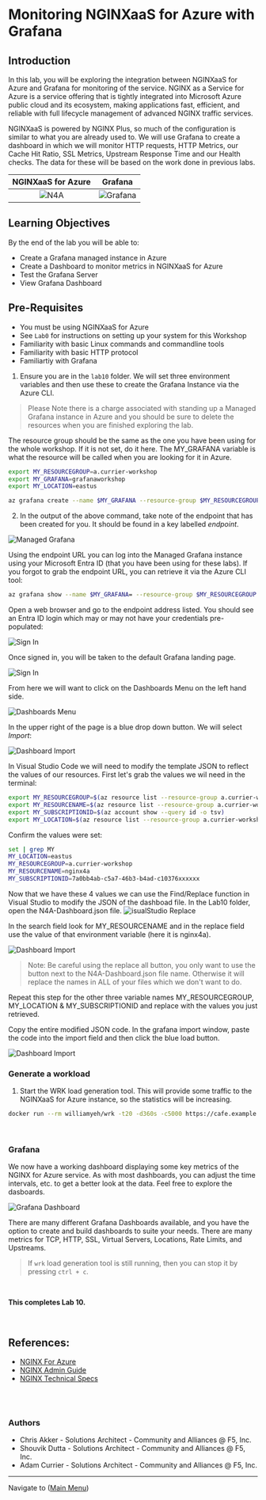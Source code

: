 # Monitoring NGINXaaS for Azure with Grafana

## Introduction

In this lab, you will be exploring the integration between NGINXaaS for Azure and Grafana for monitoring of the service. NGINX as a Service for Azure is a service offering that is tightly integrated into Microsoft Azure public cloud and its ecosystem, making applications fast, efficient, and reliable with full lifecycle management of advanced NGINX traffic services.

NGINXaaS is powered by NGINX Plus, so much of the configuration is similar to what you are already used to. We will use Grafana to create a dashboard in which we will monitor HTTP requests, HTTP Metrics, our Cache Hit Ratio, SSL Metrics, Upstream Response Time and our Health checks. The data for these will be based on the work done in previous labs.



NGINXaaS for Azure | Grafana
:-------------------------:|:-------------------------:
![N4A](media/NGINXaaS-icon.png) | ![Grafana](media/grafana-icon.png)
  
## Learning Objectives

By the end of the lab you will be able to:

- Create a Grafana managed instance in Azure
- Create a Dashboard to monitor metrics in NGINXaaS for Azure
- Test the Grafana Server
- View Grafana Dashboard

## Pre-Requisites

- You must be using NGINXaaS for Azure
- See `Lab0` for instructions on setting up your system for this Workshop
- Familiarity with basic Linux commands and commandline tools
- Familiarity with basic HTTP protocol
- Familiartiy with Grafana


1. Ensure you are in the `lab10` folder.  We will set three environment variables and then use these to create the Grafana Instance via the Azure CLI. 

> Please Note there is a charge associated with standing up a Managed Grafana instance in Azure and you should be sure to delete the resources when you are finished exploring the lab.

The resource group should be the same as the one you have been using for the whole workshop. If it is not set, do it here. The MY_GRAFANA variable is what the resource will be called when you are looking for it in Azure.

```bash
export MY_RESOURCEGROUP=a.currier-workshop
export MY_GRAFANA=grafanaworkshop
export MY_LOCATION=eastus

az grafana create --name $MY_GRAFANA --resource-group $MY_RESOURCEGROUP --location $MY_LOCATION
```

2. In the output of the above command, take note of the endpoint that has been created for you.  It should be found in a key labelled *endpoint*.

![Managed Grafana](media/managed_grafana.png) 

Using the endpoint URL you can log into the Managed Grafana instance using your Microsoft Entra ID (that you have been using for these labs). If you forgot to grab the endpoint URL, you can retrieve it via the Azure CLI tool:
```bash
az grafana show --name $MY_GRAFANA= --resource-group $MY_RESOURCEGROUP --query "properties.endpoint" --output tsv   
```

Open a web browser and go to the endpoint address listed. You should see an Entra ID login which may or may not have your credentials pre-populated:


![Sign In](media/EntraID-sign_in.png) 

Once signed in, you will be taken to the default Grafana landing page.

![Sign In](media/grafana-landing-page.png) 

From here we will want to click on the Dashboards Menu on the left hand side.

![Dashboards Menu](media/grafana-dashboards.png) 

In the upper right of the page is a blue drop down button. We will select *Import*:

![Dashboard Import](media/grafana-dashboards-new.png)

In Visual Studio Code we will need to modify the template JSON to reflect the values of our resources. First let's grab the values we wil need in the terminal:

```bash
export MY_RESOURCEGROUP=$(az resource list --resource-group a.currier-workshop --resource-type Nginx.NginxPlus/nginxDeployments --query "[].resourceGroup" -o tsv)
export MY_RESOURCENAME=$(az resource list --resource-group a.currier-workshop --resource-type Nginx.NginxPlus/nginxDeployments --query "[].name" -o tsv)
export MY_SUBSCRIPTIONID=$(az account show --query id -o tsv)
export MY_LOCATION=$(az resource list --resource-group a.currier-workshop --resource-type Nginx.NginxPlus/nginxDeployments --query "[].location" -o tsv)
```

Confirm the values were set:
```bash
set | grep MY
MY_LOCATION=eastus
MY_RESOURCEGROUP=a.currier-workshop
MY_RESOURCENAME=nginx4a
MY_SUBSCRIPTIONID=7a0bb4ab-c5a7-46b3-b4ad-c10376xxxxxx
```

Now that we have these 4 values we can use the Find/Replace function in Visual Studio to modify the JSON of the dashboad file. In the Lab10 folder, open the N4A-Dashboard.json file.
![isualStudio Replace](media/visualstudio-replace.png)

In the search field look for MY_RESOURCENAME and in the replace field use the value of that environment variable (here it is nginx4a).

![Dashboard Import](media/visualstudio-replace2.png)

> Note: Be careful using the replace all button, you only want to use the button next to the N4A-Dashboard.json file name. Otherwise it will replace the names in ALL of your files which we don't want to do.

Repeat this step for the other three variable names MY_RESOURCEGROUP, MY_LOCATION & MY_SUBSCRIPTIONID and replace with the values you just retrieved.


Copy the entire modified JSON code. In the grafana import window, paste the code into the import field and then click the blue load button.

![Dashboard Import](media/grafana-dashboards-json.png)



### Generate a workload

1. Start the WRK load generation tool. This will provide some traffic to the NGINXaaS for Azure instance, so the statistics will be increasing.

```bash
docker run --rm williamyeh/wrk -t20 -d360s -c5000 https://cafe.example.com/ 
```

<br/>


### Grafana

We now have a working dashboard displaying some key metrics of the NGINX for Azure service. As with most dashboards, you can adjust the time intervals, etc. to get a better look at the data.  Feel free to explore the dasboards.  

![Grafana Dashboard](media/grafana-dashboards-sample.png)

There are many different Grafana Dashboards available, and you have the option to create and build dashboards to suite your needs.  There are many metrics for TCP, HTTP, SSL, Virtual Servers, Locations, Rate Limits, and Upstreams.

> If `wrk` load generation tool is still running, then you can stop it by pressing `ctrl + c`.



<br/>

**This completes Lab 10.**

<br/>

## References:

- [NGINX For Azure](https://docs.nginx.com/nginxaas/azure/)
- [NGINX Admin Guide](https://docs.nginx.com/nginx/admin-guide/)
- [NGINX Technical Specs](https://docs.nginx.com/nginx/technical-specs/)

<br/>

<br/>

### Authors

- Chris Akker - Solutions Architect - Community and Alliances @ F5, Inc.
- Shouvik Dutta - Solutions Architect - Community and Alliances @ F5, Inc.
- Adam Currier - Solutions Architect - Community and Alliances @ F5, Inc.

-------------


Navigate to ([Main Menu](../readme.md))
